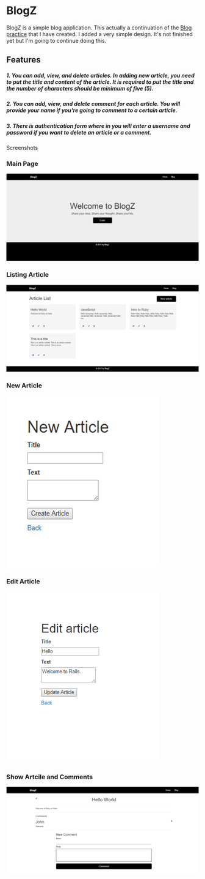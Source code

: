 # BlogZ

BlogZ is a simple blog application. This actually a continuation of the [Blog practice](https://github.com/siegren/VIVIXX-Blog) that I have created. I added a very simple design. It's not finished yet but I'm going to continue doing this.

## Features
##### 1. You can add, view, and delete articles. In adding new article, you need to put the title and content of the article. It is required to put the title and the number of characters should be minimum of five (5).
##### 2. You can add, view, and delete comment for each article. You will provide your name if you're going to comment to a certain article.
##### 3. There is authentication form where in you will enter a username and password if you want to delete an article or a comment.

Screenshots

### Main Page
![Main](images/main.png)

### Listing Article
![Article List](images/list.png)

### New Article
![New Article](images/new.png)

### Edit Article
![Edit Article](images/edit.png)

### Show Artcile and Comments
![Show Article](images/show.png)






